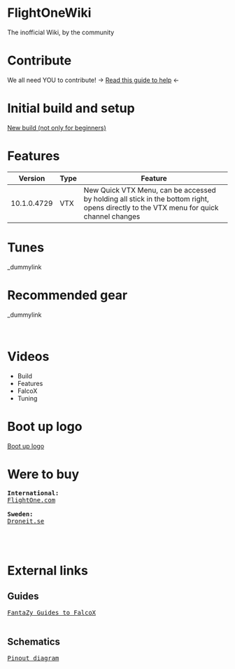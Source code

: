 # FlightOneWiki
The inofficial Wiki, by the community</br>

# Contribute
We all need YOU to contribute! -> <a href='/Contribute/Contribute.md'>Read this guide to help</a> <-


# Initial build and setup

[New build (not only for beginners)](https://github.com/tedelm/FlightOneWiki/tree/main/InitialSetup)

# Features

Version | Type | Feature
------------ | ------------- | -------------
10.1.0.4729 | VTX | New Quick VTX Menu, can be accessed by holding all stick in the bottom right, opens directly to the VTX menu for quick channel changes

# Tunes
_dummylink

# Recommended gear
_dummylink

</br>

# Videos
- Build
- Features
- FalcoX
- Tuning

# Boot up logo
<a href='https://github.com/tedelm/FlightOneWiki/tree/main/Flightcontrollers/Lightning%20H7/Splash%20Screen'>Boot up logo</a>

# Were to buy
<pre>
<b>International:</b>
<a href='https://shop.flightone.com/'>FlightOne.com</a>

<b>Sweden:</b>
<a href='https://droneit.se/sv/elektronik/flight-controller/flightone/flightone-lightning-h7-500mhz-flight-controller.html'>Droneit.se</a>



</pre>

# External links
## Guides
<pre>
<a href='https://fantazy.fr/falcox/'>FantaZy Guides to FalcoX</a>

</pre>
## Schematics
<pre>
<a href='https://flightone.com/pinouts.html'>Pinout diagram</a>
</pre>


